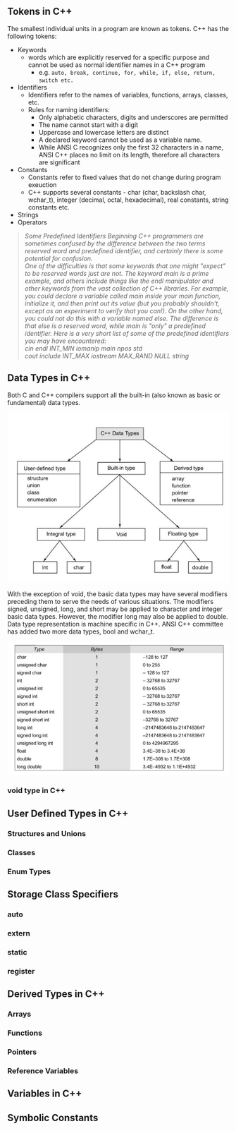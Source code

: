 ## Tokens in C++
The smallest individual units in a program are known as tokens. C++ has the following tokens: 

* Keywords
  * words which are explicitly reserved for a specific purpose and cannot be used as normal identifier names in a C++ program
      * e.g. ```auto, break, continue, for, while, if, else, return, switch etc.```
* Identifiers
  * Identifiers refer to the names of variables, functions, arrays, classes, etc.
  * Rules for naming identifiers:
    * Only alphabetic characters, digits and underscores are permitted
    * The name cannot start with a digit
    * Uppercase and lowercase letters are distinct
    * A declared keyword cannot be used as a variable name.
    * While ANSI C recognizes only the first 32 characters in a name, ANSI C++ places no limit on its length, therefore all characters are significant
* Constants
  * Constants refer to fixed values that do not change during program exeuction
  * C++ supports several constants - char (char, backslash char, wchar_t), integer (decimal, octal, hexadecimal), real constants, string constants etc.
* Strings
* Operators

> *Some Predefined Identifiers
   Beginning C++ programmers are sometimes confused by the difference between the two terms reserved word and predefined identifier, and certainly there is some potential for confusion.  
   One of the difficulties is that some keywords that one might "expect" to be reserved words just are not. The keyword main is a prime example, and others include things like the endl 
   manipulator and other keywords from the vast collection of C++ libraries.* 
   *For example, you could declare a variable called main inside your main function, initialize it, and then 
   print out its value (but you probably shouldn't, except as an experiment to verify that you can!). On the other hand, you could not do this with a variable named else. The difference 
   is that else is a reserved word, while main is "only" a predefined identifier. Here is a very short list of some of the predefined identifiers you may have encountered:  
   cin   endl     INT_MIN   iomanip    main      npos  std  
   cout  include  INT_MAX   iostream   MAX_RAND  NULL  string*
   
   
## Data Types in C++
Both C and C++ compilers support all the built-in (also known as basic or fundamental) data types. 

![Data Types in C++](assets/data_types.jpg)

With the exception of void, the basic data types may have several modifiers preceding them to serve the needs of various situations. The modifiers signed, unsigned, long, and short may be applied to character and integer basic data types. However, the modifier long may also be applied to double. Data type representation is machine specific in C++. ANSI C++ committee has added two more data types, bool and wchar_t.

![Data Types in C++](assets/size_range.jpg)

### void type in C++

## User Defined Types in C++
### Structures and Unions
### Classes
### Enum Types

## Storage Class Specifiers
### auto
### extern
### static
### register


## Derived Types in C++
### Arrays
### Functions
### Pointers
### Reference Variables

## Variables in C++
## Symbolic Constants



